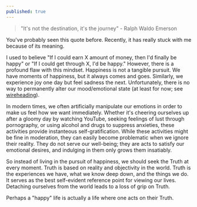 ```yaml
---
published: true
---
```

> "It's not the destination, it's the journey" 
	- Ralph Waldo Emerson
	
You've probably seen this quote before. Recently, it has really stuck with me because of its meaning. 

I used to believe "If I could earn X amount of money, then I'd finally be happy" or "If I could get through X, I'd be happy." However, there is a profound flaw with this mindset. Happiness is not a tangible pursuit. We have moments of happiness, but it always comes and goes. Similarly, we experience joy one day but feel sadness the next. Unfortunately, there is no way to permanently alter our mood/emotional state (at least for now; see [wireheading](https://en.wikipedia.org/wiki/Wirehead_(science_fiction))). 

In modern times, we often artificially manipulate our emotions in order to make us feel how we want immediately. Whether it's cheering ourselves up after a gloomy day by watching YouTube, seeking feelings of lust through pornography, or using alcohol and drugs to suppress anxieties, these activities provide instanteous self-gratification. While these activities might be fine in moderation, they can easily become problematic when we ignore their reality. They do not serve our well-being; they are acts to satisfy our emotional desires, and indulging in them only grows them insatiably.

So instead of living in the pursuit of happiness, we should seek the Truth at every moment. Truth is based on reality and objectivity in the world. Truth is the experiences we have, what we know deep down, and the things we do. It serves as the best self-evident reference point for viewing our lives. Detaching ourselves from the world leads to a loss of grip on Truth.

Perhaps a "happy" life is actually a life where one acts on their Truth.
